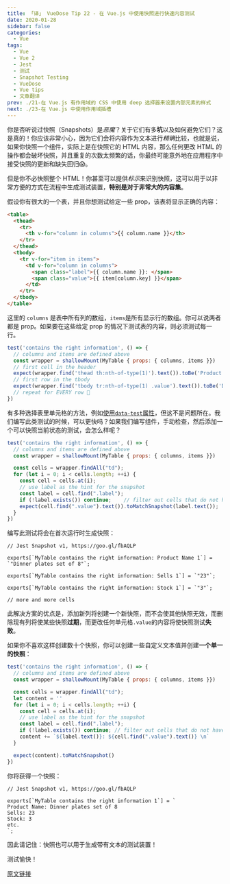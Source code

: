 ```yaml
---
title: 「译」 VueDose Tip 22 - 在 Vue.js 中使用快照进行快速内容测试
date: 2020-01-28
sidebar: false
categories:
  - Vue
tags:
  - Vue
  - Vue 2
  - Jest
  - 测试
  - Snapshot Testing
  - VueDose
  - Vue tips
  - 文章翻译
prev: ./21-在 Vue.js 有作用域的 CSS 中使用 deep 选择器来设置内部元素的样式
next: ./23-在 Vue.js 中使用作用域插槽
---
```


你是否听说过快照（Snapshots）是*恶魔*？关于它们有多**坑**以及如何避免它们？这是真的！你应该非常小心，因为它们会将内容作为文本进行*精确*比较，也就是说，如果你快照一个组件，实际上是在快照它的 HTML 内容，那么任何更改 HTML 的操作都会破坏快照，并且重复的次数太频繁的话，你最终可能意外地在应用程序中接受快照的更新和缺失回归😱。

但是你不必快照整个 HTML！你甚至可以提供*标示*来识别快照，这可以用于以非常方便的方式在流程中生成测试装置，**特别是对于非常大的内容集**。

假设你有很大的一个表，并且你想测试给定一些 prop，该表将显示正确的内容：

```html
<table>
  <thead>
    <tr>
      <th v-for="column in columns">{{ column.name }}</th>
    </tr>
  </thead>
  <tbody>
    <tr v-for="item in items">
      <td v-for="column in columns">
        <span class="label">{{ column.name }}: </span>
        <span class="value">{{ item[column.key] }}</span>
      </td>
    </tr>
  </tbody>
</table>
```

这里的 `columns` 是表中所有列的数组，`items`是所有显示行的数组。你可以说两者都是 prop。如果要在这些给定 prop 的情况下测试表的内容，则必须测试每一行。

```js
test('contains the right information', () => {
  // columns and items are defined above
  const wrapper = shallowMount(MyTable { props: { columns, items }})
  // first cell in the header
  expect(wrapper.find('thead th:nth-of-type(1)').text()).toBe('Product')
  // first row in the tbody
  expect(wrapper.find('tbody tr:nth-of-type(1) .value').text()).toBe('Dinner plates set of 8')
  // repeat for EVERY row 🤯
})
```

有多种选择表里单元格的方法，例如[使用`data-test`属性](https://github.com/LinusBorg/vue-cli-plugin-test-attrs)，但这不是问题所在。我们编写此类测试的时候，可以更快吗？如果我们编写组件，手动检查，然后添加一个可以快照当前状态的测试，会怎么样呢？

```js
test('contains the right information', () => {
  // columns and items are defined above
  const wrapper = shallowMount(MyTable { props: { columns, items }})

  const cells = wrapper.findAll("td");
  for (let i = 0; i < cells.length; ++i) {
    const cell = cells.at(i);
    // use label as the hint for the snapshot
    const label = cell.find(".label");
    if (!label.exists()) continue;    // filter out cells that do not have a label
    expect(cell.find(".value").text()).toMatchSnapshot(label.text());
  }
})
```

编写此测试将会在首次运行时生成快照：

```shell
// Jest Snapshot v1, https://goo.gl/fbAQLP

exports[`MyTable contains the right information: Product Name 1`] = `"Dinner plates set of 8"`;

exports[`MyTable contains the right information: Sells 1`] = `"23"`;

exports[`MyTable contains the right information: Stock 1`] = `"3"`;

// more and more cells
```

此解决方案的优点是，添加新列将创建一个新快照，而不会使其他快照无效，而删除现有列将使某些快照**过期**，而更改任何单元格`.value`的内容将使快照测试**失败**。

如果你不喜欢这样创建数十个快照，你可以创建一些自定义文本值并创建**一个单一的快照**：

```js
test('contains the right information', () => {
  // columns and items are defined above
  const wrapper = shallowMount(MyTable { props: { columns, items }})

  const cells = wrapper.findAll("td");
  let content = ''
  for (let i = 0; i < cells.length; ++i) {
    const cell = cells.at(i);
    // use label as the hint for the snapshot
    const label = cell.find(".label");
    if (!label.exists()) continue; // filter out cells that do not have a label
    content += `${label.text()}: ${cell.find(".value").text()} \n`
  }

  expect(content).toMatchSnapshot()
})
```

你将获得一个快照：

```shell
// Jest Snapshot v1, https://goo.gl/fbAQLP

exports[`MyTable contains the right information 1`] = `
Product Name: Dinner plates set of 8
Sells: 23
Stock: 3
etc.
`;
```

因此请记住：快照也可以用于生成带有文本的测试装置！

测试愉快！

[原文链接](https://vuedose.tips/tips/quick-content-testing-using-snapshots-in-vue-js)
